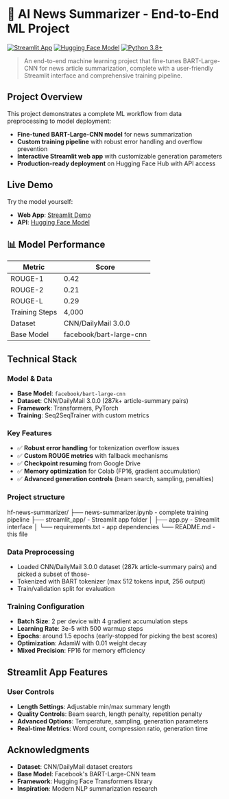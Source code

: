 # 📰 AI News Summarizer - End-to-End ML Project

[![Streamlit App](https://static.streamlit.io/badges/streamlit_badge_black_white.svg)](https://english-news-summarizer.streamlit.app)
[![Hugging Face Model](https://img.shields.io/badge/%F0%9F%A4%97%20Hugging%20Face-Model-blue)](https://huggingface.co/ciorant/news-summarizer)
[![Python 3.8+](https://img.shields.io/badge/python-3.8+-blue.svg)](https://www.python.org/downloads/)

> An end-to-end machine learning project that fine-tunes BART-Large-CNN for news article summarization, complete with a user-friendly Streamlit interface and comprehensive training pipeline.

## Project Overview

This project demonstrates a complete ML workflow from data preprocessing to model deployment:

- **Fine-tuned BART-Large-CNN model** for news summarization
- **Custom training pipeline** with robust error handling and overflow prevention
- **Interactive Streamlit web app** with customizable generation parameters
- **Production-ready deployment** on Hugging Face Hub with API access

## Live Demo

Try the model yourself:
- **Web App**: [Streamlit Demo](your-streamlit-app-url)
- **API**: [Hugging Face Model](https://huggingface.co/your-username/your-model)

## 📊 Model Performance

| Metric | Score |
|--------|-------|
| ROUGE-1 | 0.42 |
| ROUGE-2 | 0.21 |
| ROUGE-L | 0.29 |
| Training Steps | 4,000 |
| Dataset | CNN/DailyMail 3.0.0 |
| Base Model | facebook/bart-large-cnn |

## Technical Stack

### Model & Data
- **Base Model**: `facebook/bart-large-cnn`
- **Dataset**: CNN/DailyMail 3.0.0 (287k+ article-summary pairs)
- **Framework**: Transformers, PyTorch
- **Training**: Seq2SeqTrainer with custom metrics

### Key Features
- ✅ **Robust error handling** for tokenization overflow issues
- ✅ **Custom ROUGE metrics** with fallback mechanisms  
- ✅ **Checkpoint resuming** from Google Drive
- ✅ **Memory optimization** for Colab (FP16, gradient accumulation)
- ✅ **Advanced generation controls** (beam search, sampling, penalties)

### Project structure

hf-news-summarizer/
├── news-summarizer.ipynb   - complete training pipeline
├── streamlit_app/          - Streamlit app folder
│   ├── app.py              - Streamlit interface
│   └── requirements.txt    - app dependencies
└── README.md               - this file

### Data Preprocessing

- Loaded CNN/DailyMail 3.0.0 dataset (287k article-summary pairs) and picked a subset of those-
- Tokenized with BART tokenizer (max 512 tokens input, 256 output)
- Train/validation split for evaluation

### Training Configuration

- **Batch Size**: 2 per device with 4 gradient accumulation steps
- **Learning Rate**: 3e-5 with 500 warmup steps
- **Epochs**: around 1.5 epochs (early-stopped for picking the best scores)
- **Optimization**: AdamW with 0.01 weight decay
- **Mixed Precision**: FP16 for memory efficiency

## Streamlit App Features
### User Controls

- **Length Settings**: Adjustable min/max summary length
- **Quality Controls**: Beam search, length penalty, repetition penalty
- **Advanced Options**: Temperature, sampling, generation parameters
- **Real-time Metrics**: Word count, compression ratio, generation time

## Acknowledgments

- **Dataset**: CNN/DailyMail dataset creators
- **Base Model**: Facebook's BART-Large-CNN team
- **Framework**: Hugging Face Transformers library
- **Inspiration**: Modern NLP summarization research





